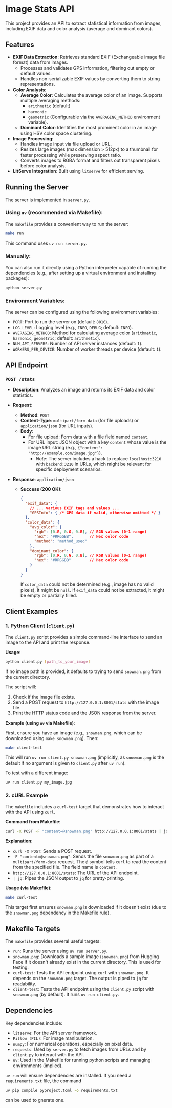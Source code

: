 # Image Stats API

This project provides an API to extract statistical information from images, including EXIF data and color analysis (average and dominant colors).

## Features

*   **EXIF Data Extraction**: Retrieves standard EXIF (Exchangeable image file format) data from images.
    *   Processes and validates GPS information, filtering out empty or default values.
    *   Handles non-serializable EXIF values by converting them to string representations.
*   **Color Analysis**:
    *   **Average Color**: Calculates the average color of an image. Supports multiple averaging methods:
        *   `arithmetic` (default)
        *   `harmonic`
        *   `geometric`
        (Configurable via the `AVERAGING_METHOD` environment variable).
    *   **Dominant Color**: Identifies the most prominent color in an image using HSV color space clustering.
*   **Image Processing**:
    *   Handles image input via file upload or URL.
    *   Resizes large images (max dimension > 512px) to a thumbnail for faster processing while preserving aspect ratio.
    *   Converts images to RGBA format and filters out transparent pixels before color analysis.
*   **LitServe Integration**: Built using `litserve` for efficient serving.

## Running the Server

The server is implemented in `server.py`.

### Using `uv` (recommended via Makefile):

The `makefile` provides a convenient way to run the server:

```bash
make run
```

This command uses `uv run server.py`.

### Manually:

You can also run it directly using a Python interpreter capable of running the dependencies (e.g., after setting up a virtual environment and installing packages):

```bash
python server.py
```

### Environment Variables:

The server can be configured using the following environment variables:

*   `PORT`: Port to run the server on (default: `8010`).
*   `LOG_LEVEL`: Logging level (e.g., `INFO`, `DEBUG`; default: `INFO`).
*   `AVERAGING_METHOD`: Method for calculating average color (`arithmetic`, `harmonic`, `geometric`; default: `arithmetic`).
*   `NUM_API_SERVERS`: Number of API server instances (default: `1`).
*   `WORKERS_PER_DEVICE`: Number of worker threads per device (default: `1`).

## API Endpoint

### `POST /stats`

*   **Description**: Analyzes an image and returns its EXIF data and color statistics.
*   **Request**:
    *   **Method**: `POST`
    *   **Content-Type**: `multipart/form-data` (for file uploads) or `application/json` (for URL inputs).
    *   **Body**:
        *   For file upload: Form data with a file field named `content`.
        *   For URL input: JSON object with a key `content` whose value is the image URL string (e.g., `{"content": "http://example.com/image.jpg"}`).
            *   *Note*: The server includes a hack to replace `localhost:3210` with `backend:3210` in URLs, which might be relevant for specific deployment scenarios.

*   **Response**: `application/json`
    *   **Success (200 OK)**:
        ```json
        {
          "exif_data": {
            // ... various EXIF tags and values ...
            "GPSInfo": { /* GPS data if valid, otherwise omitted */ }
          },
          "color_data": {
            "avg_color": {
              "rgb": [0.R, 0.G, 0.B], // RGB values (0-1 range)
              "hex": "#RRGGBB",       // Hex color code
              "method": "method_used"
            },
            "dominant_color": {
              "rgb": [0.R, 0.G, 0.B], // RGB values (0-1 range)
              "hex": "#RRGGBB"        // Hex color code
            }
          }
        }
        ```
        If `color_data` could not be determined (e.g., image has no valid pixels), it might be `null`.
        If `exif_data` could not be extracted, it might be empty or partially filled.

## Client Examples

### 1. Python Client (`client.py`)

The `client.py` script provides a simple command-line interface to send an image to the API and print the response.

**Usage**:

```bash
python client.py [path_to_your_image]
```

If no image path is provided, it defaults to trying to send `snowman.png` from the current directory.

The script will:
1.  Check if the image file exists.
2.  Send a POST request to `http://127.0.0.1:8001/stats` with the image file.
3.  Print the HTTP status code and the JSON response from the server.

**Example (using `uv` via Makefile)**:

First, ensure you have an image (e.g., `snowman.png`, which can be downloaded using `make snowman.png`). Then:
```bash
make client-test
```
This will run `uv run client.py snowman.png` (implicitly, as `snowman.png` is the default if no argument is given to `client.py` after `uv run`).

To test with a different image:
```bash
uv run client.py my_image.jpg
```

### 2. cURL Example

The `makefile` includes a `curl-test` target that demonstrates how to interact with the API using `curl`.

**Command from Makefile**:
```bash
curl -X POST -F "content=@snowman.png" http://127.0.0.1:8001/stats | jq
```

**Explanation**:
*   `curl -X POST`: Sends a POST request.
*   `-F "content=@snowman.png"`: Sends the file `snowman.png` as part of a `multipart/form-data` request. The `@` symbol tells `curl` to read the content from the specified file. The field name is `content`.
*   `http://127.0.0.1:8001/stats`: The URL of the API endpoint.
*   `| jq`: Pipes the JSON output to `jq` for pretty-printing.

**Usage (via Makefile)**:
```bash
make curl-test
```
This target first ensures `snowman.png` is downloaded if it doesn't exist (due to the `snowman.png` dependency in the Makefile rule).

## Makefile Targets

The `makefile` provides several useful targets:

*   `run`: Runs the server using `uv run server.py`.
*   `snowman.png`: Downloads a sample image (`snowman.png`) from Hugging Face if it doesn't already exist in the current directory. This is used for testing.
*   `curl-test`: Tests the API endpoint using `curl` with `snowman.png`. It depends on the `snowman.png` target. The output is piped to `jq` for readability.
*   `client-test`: Tests the API endpoint using the `client.py` script with `snowman.png` (by default). It runs `uv run client.py`.

## Dependencies
Key dependencies include:
- `litserve`: For the API server framework.
- `Pillow (PIL)`: For image manipulation.
- `numpy`: For numerical operations, especially on pixel data.
- `requests`: Used by `server.py` to fetch images from URLs and by `client.py` to interact with the API.
- `uv`: Used in the Makefile for running python scripts and managing environments (implied).

`uv run` will ensure dependencies are installed.
If you need a `requirements.txt` file, the command

```bash
uv pip compile pyproject.toml -o requirements.txt
```
can be used to gnerate one.
